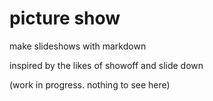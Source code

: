 # picture show

make slideshows with markdown

inspired by the likes of showoff and slide down

(work in progress. nothing to see here)